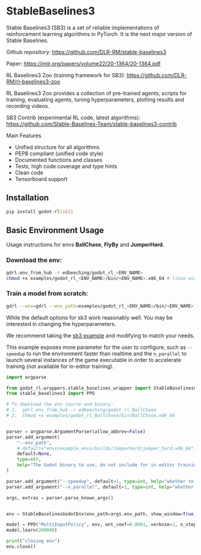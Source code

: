 # StableBaselines3

Stable Baselines3 (SB3) is a set of reliable implementations of reinforcement learning algorithms in PyTorch. It is the next major version of Stable Baselines.

Github repository: https://github.com/DLR-RM/stable-baselines3

Paper: https://jmlr.org/papers/volume22/20-1364/20-1364.pdf

RL Baselines3 Zoo (training framework for SB3): https://github.com/DLR-RM/rl-baselines3-zoo

RL Baselines3 Zoo provides a collection of pre-trained agents, scripts for training, evaluating agents, tuning hyperparameters, plotting results and recording videos.

SB3 Contrib (experimental RL code, latest algorithms): https://github.com/Stable-Baselines-Team/stable-baselines3-contrib

Main Features
- Unified structure for all algorithms
- PEP8 compliant (unified code style)
- Documented functions and classes
- Tests, high code coverage and type hints
- Clean code 
- Tensorboard support


## Installation
```bash
pip install godot-rl[sb3]
```

## Basic Environment Usage
Usage instructions for envs **BallChase**, **FlyBy** and **JumperHard.**

### Download the env:

```bash
gdrl.env_from_hub -r edbeeching/godot_rl_<ENV_NAME>
chmod +x examples/godot_rl_<ENV_NAME>/bin/<ENV_NAME>.x86_64 # linux example
```

### Train a model from scratch:

```bash
gdrl --env=gdrl --env_path=examples/godot_rl_<ENV_NAME>/bin/<ENV_NAME>.x86_64 --viz
```

While the default options for sb3 work reasonably well. You may be interested in changing the hyperparameters.

We recommend taking the [sb3 example](https://github.com/edbeeching/godot_rl_agents/blob/main/examples/stable_baselines3_example.py) and modifying to match your needs. 

This example exposes more parameter for the user to configure, such as `--speedup` to run the environment faster than realtime and the `n_parallel` to launch several instances of the game executable in order to accelerate training (not available for in-editor training).


```python
import argparse

from godot_rl.wrappers.stable_baselines_wrapper import StableBaselinesGodotEnv
from stable_baselines3 import PPO

# To download the env source and binary:
# 1.  gdrl.env_from_hub -r edbeeching/godot_rl_BallChase
# 2.  chmod +x examples/godot_rl_BallChase/bin/BallChase.x86_64


parser = argparse.ArgumentParser(allow_abbrev=False)
parser.add_argument(
    "--env_path",
    # default="envs/example_envs/builds/JumperHard/jumper_hard.x86_64",
    default=None,
    type=str,
    help="The Godot binary to use, do not include for in editor training",
)

parser.add_argument("--speedup", default=1, type=int, help="whether to speed up the physics in the env")
parser.add_argument("--n_parallel", default=1, type=int, help="whether to speed up the physics in the env")

args, extras = parser.parse_known_args()


env = StableBaselinesGodotEnv(env_path=args.env_path, show_window=True, n_parallel=args.n_parallel, speedup=args.speedup)

model = PPO("MultiInputPolicy", env, ent_coef=0.0001, verbose=2, n_steps=32, tensorboard_log="logs/log")
model.learn(200000)

print("closing env")
env.close()


```